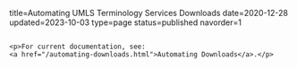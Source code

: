 title=Automating UMLS Terminology Services Downloads 
date=2020-12-28
updated=2023-10-03
type=page
status=published
navorder=1
~~~~~~

<p>For current documentation, see: 
<a href="/automating-downloads.html">Automating Downloads</a>.</p>
